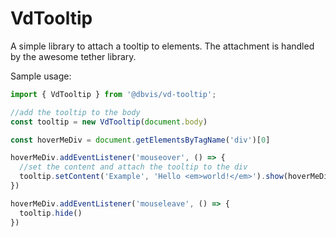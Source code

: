 # VdTooltip

A simple library to attach a tooltip to elements. The attachment is handled by the awesome tether library.

Sample usage:

```javascript
import { VdTooltip } from '@dbvis/vd-tooltip';

//add the tooltip to the body
const tooltip = new VdTooltip(document.body)

const hoverMeDiv = document.getElementsByTagName('div')[0]

hoverMeDiv.addEventListener('mouseover', () => {
  //set the content and attach the tooltip to the div
  tooltip.setContent('Example', 'Hello <em>world!</em>').show(hoverMeDiv)
})

hoverMeDiv.addEventListener('mouseleave', () => {
  tooltip.hide()
})
```